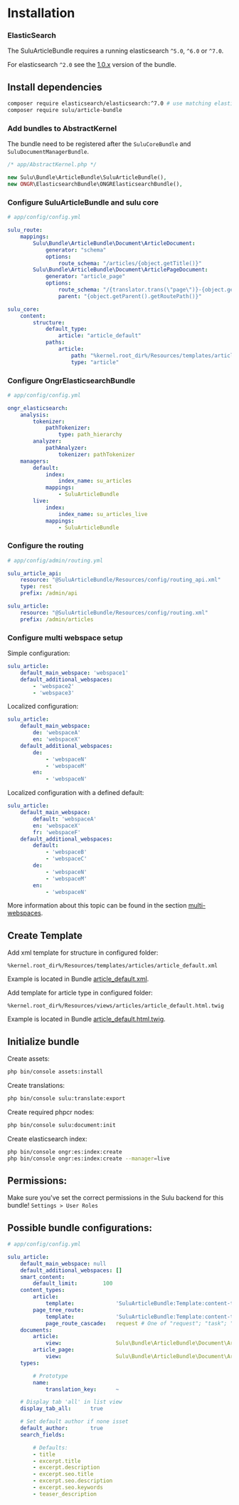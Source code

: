 # Installation

### ElasticSearch

The SuluArticleBundle requires a running elasticsearch `^5.0`, `^6.0` or `^7.0`.

For elasticsearch `^2.0` see the [1.0.x](https://github.com/sulu/SuluArticleBundle/tree/release/1.0) version of the bundle.

## Install dependencies

```bash
composer require elasticsearch/elasticsearch:^7.0 # use matching elasticsearch version
composer require sulu/article-bundle
```

### Add bundles to AbstractKernel

The bundle need to be registered after the `SuluCoreBundle` and `SuluDocumentManagerBundle`.

```php
/* app/AbstractKernel.php */

new Sulu\Bundle\ArticleBundle\SuluArticleBundle(),
new ONGR\ElasticsearchBundle\ONGRElasticsearchBundle(),
```

### Configure SuluArticleBundle and sulu core

```yml
# app/config/config.yml

sulu_route:
    mappings:
        Sulu\Bundle\ArticleBundle\Document\ArticleDocument:
            generator: "schema"
            options:
                route_schema: "/articles/{object.getTitle()}"
        Sulu\Bundle\ArticleBundle\Document\ArticlePageDocument:
            generator: "article_page"
            options:
                route_schema: "/{translator.trans(\"page\")}-{object.getPageNumber()}"
                parent: "{object.getParent().getRoutePath()}"

sulu_core:
    content:
        structure:
            default_type:
                article: "article_default"
            paths:
                article:
                    path: "%kernel.root_dir%/Resources/templates/articles"
                    type: "article"
```

### Configure OngrElasticsearchBundle

```yml
# app/config/config.yml

ongr_elasticsearch:
    analysis:
        tokenizer:
            pathTokenizer:
                type: path_hierarchy
        analyzer:
            pathAnalyzer:
                tokenizer: pathTokenizer
    managers:
        default:
            index:
                index_name: su_articles
            mappings:
                - SuluArticleBundle
        live:
            index:
                index_name: su_articles_live
            mappings:
                - SuluArticleBundle
```

### Configure the routing

```yml
# app/config/admin/routing.yml

sulu_article_api:
    resource: "@SuluArticleBundle/Resources/config/routing_api.xml"
    type: rest
    prefix: /admin/api

sulu_article:
    resource: "@SuluArticleBundle/Resources/config/routing.xml"
    prefix: /admin/articles
```

### Configure multi webspace setup

Simple configuration:
```yml
sulu_article:
    default_main_webspace: 'webspace1'
    default_additional_webspaces:
        - 'webspace2'
        - 'webspace3'
```

Localized configuration:
```yml
sulu_article:
    default_main_webspace: 
        de: 'webspaceA'
        en: 'webspaceX'
    default_additional_webspaces:
        de:
            - 'webspaceN'
            - 'webspaceM'
        en:
            - 'webspaceN'
```

Localized configuration with a defined default:
```yml
sulu_article:
    default_main_webspace: 
        default: 'webspaceA'
        en: 'webspaceX'
        fr: 'webspaceF'
    default_additional_webspaces:
        default:
            - 'webspaceB'
            - 'webspaceC'
        de:
            - 'webspaceN'
            - 'webspaceM'
        en:
            - 'webspaceN'
```

More information about this topic can be found in the section [multi-webspaces](multi-webspaces.md).

## Create Template

Add xml template for structure in configured folder:

```
%kernel.root_dir%/Resources/templates/articles/article_default.xml
```

Example is located in Bundle
[article_default.xml](https://github.com/sulu/SuluArticleBundle/blob/master/Resources/doc/article_default.xml).

Add template for article type in configured folder:

```
%kernel.root_dir%/Resources/views/articles/article_default.html.twig
```

Example is located in Bundle
[article_default.html.twig](https://github.com/sulu/SuluArticleBundle/blob/master/Resources/doc/article_default.html.twig).

## Initialize bundle

Create assets:

```bash
php bin/console assets:install
```

Create translations:

```bash
php bin/console sulu:translate:export
```

Create required phpcr nodes:

```bash
php bin/console sulu:document:init
```

Create elasticsearch index:

```bash
php bin/console ongr:es:index:create
php bin/console ongr:es:index:create --manager=live
```

## Permissions:
Make sure you've set the correct permissions in the Sulu backend for this bundle!
`Settings > User Roles`

## Possible bundle configurations:

```yml
# app/config/config.yml

sulu_article:
    default_main_webspace: null
    default_additional_webspaces: []
    smart_content:
        default_limit:        100
    content_types:
        article:
            template:             'SuluArticleBundle:Template:content-types/article-selection.html.twig'
        page_tree_route:
            template:             'SuluArticleBundle:Template:content-types/page-tree-route.html.twig'
            page_route_cascade:   request # One of "request"; "task"; "off"
    documents:
        article:
            view:                 Sulu\Bundle\ArticleBundle\Document\ArticleViewDocument
        article_page:
            view:                 Sulu\Bundle\ArticleBundle\Document\ArticlePageViewObject
    types:

        # Prototype
        name:
            translation_key:      ~

    # Display tab 'all' in list view
    display_tab_all:      true

    # Set default author if none isset
    default_author:       true
    search_fields:

        # Defaults:
        - title
        - excerpt.title
        - excerpt.description
        - excerpt.seo.title
        - excerpt.seo.description
        - excerpt.seo.keywords
        - teaser_description
```
